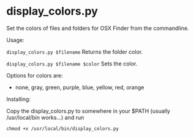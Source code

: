 # display_colors.py

Set the colors of files and folders for OSX Finder from the commandline.

Usage:

``` display_colors.py $filename ```
Returns the folder color.

``` display_colors.py $filename $color ```
Sets the color.

Options for colors are:
- none, gray, green, purple, blue, yellow, red, orange

Installing:

Copy the display_colors.py to somewhere in your $PATH
(usually /usr/local/bin works...) and run

``` chmod +x /usr/local/bin/display_colors.py ```
